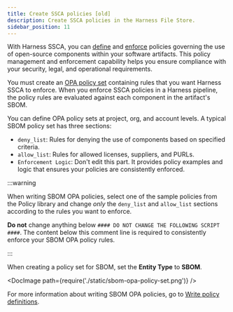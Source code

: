 ```yaml
---
title: Create SSCA policies [old]
description: Create SSCA policies in the Harness File Store.
sidebar_position: 11
---
```


With Harness SSCA, you can [define](./define-ssca-policies.md) and [enforce](./enforce-ssca-policies.md) policies governing the use of open-source components within your software artifacts. This policy management and enforcement capability helps you ensure compliance with your security, legal, and operational requirements.

You must create an [OPA policy set](/docs/continuous-delivery/x-platform-cd-features/advanced/cd-governance/harness-governance-overview/) containing rules that you want Harness SSCA to enforce. When you enforce SSCA policies in a Harness pipeline, the policy rules are evaluated against each component in the artifact's SBOM.

You can define OPA policy sets at project, org, and account levels. A typical SBOM policy set has three sections:

* `deny_list`: Rules for denying the use of components based on specified criteria.
* `allow_list`: Rules for allowed licenses, suppliers, and PURLs.
* `Enforcement Logic`: Don't edit this part. It provides policy examples and logic that ensures your policies are consistently enforced.

:::warning

When writing SBOM OPA policies, select one of the sample policies from the Policy library and change *only* the `deny_list` and `allow_list` sections according to the rules you want to enforce.

**Do not** change anything below `#### DO NOT CHANGE THE FOLLOWING SCRIPT ####`. The content below this comment line is required to consistently enforce your SBOM OPA policy rules.

:::

When creating a policy set for SBOM, set the **Entity Type** to **SBOM**.

<!-- ![](./static/ssca-policy-file-store.png) -->

<DocImage path={require('./static/sbom-opa-policy-set.png')} />

For more information about writing SBOM OPA policies, go to [Write policy definitions](./define-ssca-policies.md).
